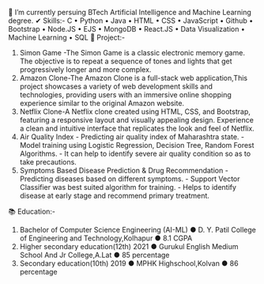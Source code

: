 🌱 I’m currently persuing BTech Artificial Intelligence and Machine Learning degree.
✔ Skills:- C • Python • Java • HTML • CSS • JavaScript • Github • Bootstrap • Node.JS • EJS • MongoDB • React.JS • Data Visualization • Machine Learning • SQL
💢 Project:-
1. Simon Game -The Simon Game is a classic electronic memory game. The objective is to repeat a sequence of tones and lights that get progressively longer and more complex.
2. Amazon Clone-The Amazon Clone is a full-stack web application,This project showcases a variety of web development skills and technologies, providing users with an immersive online shopping experience similar to the original Amazon website.
3. Netflix Clone-A Netflix clone created using HTML, CSS, and Bootstrap, featuring a responsive layout and visually appealing design. Experience a clean and intuitive interface that replicates the look and feel of Netflix.
4. Air Quality Index - Predicting air quality index of Maharashtra state. - Model training using Logistic Regression, Decision Tree, Random Forest Algorithms. - It can help to identify severe air quality condition so as to take precautions.
5. Symptoms Based Disease Prediction & Drug Recommendation - Predicting diseases based on different symptoms. - Support Vector Classifier was best suited algorithm for training. - Helps to identify disease at early stage and recommend primary treatment.

📚 Education:-
1. Bachelor of Computer Science Engineering (AI-ML) ● D. Y. Patil College of Engineering and Technology,Kolhapur ● 8.1 CGPA
2. Higher secondary education(12th) 2021 ● Gurukul English Medium School And Jr College,A.Lat ● 85 percentage
3. Secondary education(10th) 2019 ● MPHK Highschool,Kolvan ● 86 percentage

<!---
RamDesai28/RamDesai28 is a ✨ special ✨ repository because its `README.md` (this file) appears on your GitHub profile.
You can click the Preview link to take a look at your changes.
--->
